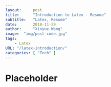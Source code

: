 ```yaml
---
layout:     post
title:      "Introduction to Latex - Resume"
subtitle:   "Latex, Resume"
date:       2018-11-29
author:     "Xinyue Wang"
image:  "img/post-code.jpg"
tags:
    - Latex
URL: "/latex-introduction/"
categories: [ "Tech" ]
---
```


# Placeholder
